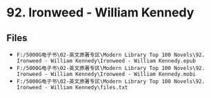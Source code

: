 # 92. Ironweed - William Kennedy

## Files

- `F:/5000G电子书\02-英文原著专区\Modern Library Top 100 Novels\92. Ironweed - William Kennedy\Ironweed - William Kennedy.epub`
- `F:/5000G电子书\02-英文原著专区\Modern Library Top 100 Novels\92. Ironweed - William Kennedy\Ironweed - William Kennedy.mobi`
- `F:/5000G电子书\02-英文原著专区\Modern Library Top 100 Novels\92. Ironweed - William Kennedy\files.txt`
